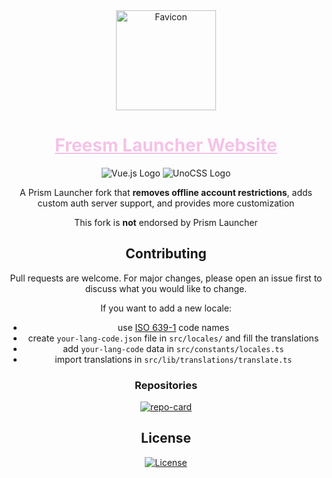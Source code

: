 <div align="center">

<img width="160" height="160" align="center" src="https://github.com/FreesmTeam/FreesmLauncher/raw/develop/docs/favicon.webp" alt="Favicon">

<h1>
  <a style="color:#f5c2e7" href="https://new.freesmlauncher.org/">Freesm Launcher Website</a>
</h1>

<img alt="Vue.js Logo" src="https://img.shields.io/badge/vuejs-%2335495e.svg?style=for-the-badge&logo=vuedotjs&logoColor=%234FC08D">
<img alt="UnoCSS Logo" src="https://img.shields.io/badge/unocss-333333.svg?style=for-the-badge&logo=unocss&logoColor=white">


<p><!-- To add some space between badges and text --></p>

<p>
A Prism Launcher fork that <strong>removes offline account restrictions</strong>, adds custom auth server support, and provides more customization
</p>

<p>
This fork is <strong>not</strong> endorsed by Prism Launcher
</p>

## Contributing

Pull requests are welcome. For major changes, please open an issue first to discuss what you would like to change.

If you want to add a new locale:

- use [ISO 639-1](https://ru.wikipedia.org/wiki/%D0%A1%D0%BF%D0%B8%D1%81%D0%BE%D0%BA_%D0%BA%D0%BE%D0%B4%D0%BE%D0%B2_ISO_639-1) code names
- create `your-lang-code.json` file in `src/locales/` and fill the translations
- add `your-lang-code` data in `src/constants/locales.ts`
- import translations in `src/lib/translations/translate.ts`

### Repositories

[![repo-card]](https://github.com/freesmteam/freesmlauncher)

<!--
### Credits

Thank you to all the people who have contributed!

<a href="https://github.com/freesmteam/website/graphs/contributors">
  <img alt="Freesm Launcher website contributors" src="https://contrib.rocks/image?repo=freesmteam/website" width="64"/>
</a>
-->

## License

<a href="./LICENSE">
  <img src="https://img.shields.io/github/license/freesmteam/website?label=License&logo=gnu&color=C4282D&style=for-the-badge" alt="License">
</a>

</div>

<!-- Variables -->

[repo-card]: https://github-readme-stats.vercel.app/api/pin/?username=freesmteam&repo=freesmlauncher&bg_color=0c0c13&text_color=ffffff&title_color=f5c2e7&icon_color=f5c2e7&border_radius=8&hide_border=true
